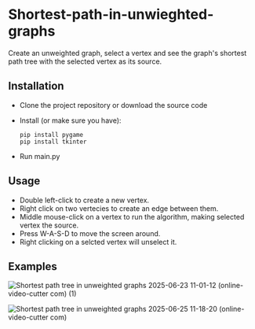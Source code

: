 # Shortest-path-in-unwieghted-graphs
Create an unweighted graph, select a vertex and see the graph's shortest path tree with the selected vertex as its source.

## Installation
* Clone the project repository or download the source code
* Install (or make sure you have):

  ```
  pip install pygame
  pip install tkinter
  ```
  
* Run main.py

## Usage
* Double left-click to create a new vertex.
* Right click on two vertecies to create an edge between them.
* Middle mouse-click on a vertex to run the algorithm, making selected vertex the source.
* Press W-A-S-D to move the screen around.
* Right clicking on a selcted vertex will unselect it.

## Examples
![Shortest path tree in unweighted graphs 2025-06-23 11-01-12 (online-video-cutter com) (1)](https://github.com/user-attachments/assets/df693932-b6e3-4514-bac9-cdaf649d355c)

![Shortest path tree in unweighted graphs 2025-06-25 11-18-20 (online-video-cutter com)](https://github.com/user-attachments/assets/ef31f7d6-e58d-46a7-8ef9-e48708dfbaca)
